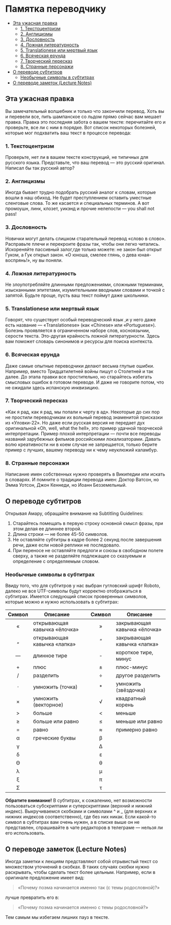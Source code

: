 # Памятка переводчику

- [Эта ужасная правка](#Эта-ужасная-правка)
    - [1. Текстоцентризм](#1-Текстоцентризм)
    - [2. Англицизмы](#2-Англицизмы)
    - [3. Дословность](#3-Дословность)
    - [4. Ложная литературность](#4-Ложная-литературность)
    - [5. Translationese или мертвый язык](#5-translationese-или-мертвый-язык)
    - [6. Всяческая ерунда](#6-Всяческая-ерунда)
    - [7. Творческий пересказ](#7-Творческий-пересказ)
    - [8. Странные персонажи](#8-Странные-персонажи)
- [О переводе субтитров](#О-переводе-субтитров)
    - [Необычные символы в субтитрах](#Необычные-символы-в-субтитрах)
- [О переводе заметок (Lecture Notes)](#О-переводе-заметок-lecture-notes)

## Эта ужасная правка
Вы замечательный волшебник и только что закончили перевод. Хоть вы и перевели
все, пить шампанское со льдом прямо сейчас вам мешает правка. Правка это
последняя забота о вашем тексте: перечитайте его и проверьте, все ли с ним в порядке.
Вот список некоторых болезней, которые мог подхватить ваш текст в процессе перевода:

### 1. Текстоцентризм
Проверьте, нет ли в вашем тексте конструкций, не типичных для русского языка.
Представьте, что ваш перевод — это русский оригинал. Написал бы так русский автор?

### 2. Англицизмы
Иногда бывает трудно подобрать русский аналог к словам, которые вошли в наш обиход.
Не будет преступлением оставить  уместные сленговые слова. То же касается и специальных терминов.
А вот промоушн, линк, клозет, уикэнд  и прочие нелепости — you shall not pass!

### 3. Дословность
Новички могут делать слишком старательный перевод «слово в слово».
Расправьте плечи и перекроите фразы так, чтобы они легко читались.
Искореняйте пассивный залог,где только можете: не закон был открыт Гуком, а
Гук открыл закон. «О юноша, смелее глянь, о дева юная-воспрянь!», ну вы поняли.

### 4. Ложная литературность
Не злоупотребляйте длинными предложениями, сложными терминами, изысканными
эпитетами, изумительными вводными словами и точкой с запятой. Будьте проще,
пусть ваш текст поймут даже школьники.

### 5. Translationese или мертвый язык
Говорят, что существует особый переводческий язык ,и у него даже есть
название — «Translationese» (как «Chinese» или «Portuguese»). Болезнь проявляется
в ограниченном наборе слов, косноязычии, серости текста. Это-другая крайность
ложной литературности. Здесь вам поможет словарь синонимов и ресурсы для поиска контекста.

### 6. Всяческая ерунда
Даже самые опытные переводчики делают весьма глупые ошибки. Например, вместо
Тридцатилетней войны пишут о Столетней и так далее. До этапа правки все простительно,
но старайтесь избегать смысловых ошибок в готовом переводе. И даже не говорите
потом, что не ожидали здесь испанскую инквизицию.

### 7. Творческий пересказ
«Как я рад, как я рад, мы попали к черту в ад». Некоторые до сих пор не простили
переводчикам их вольный перевод знаменитой присказки из «Уловки-22».  Но даже если
русская версия не передает дух оригинальной «Oh, well, what the hell», это пример
удачной творческой интерпретации. Пример плохой интерпретации — почти все переводы
названий зарубежных фильмов российскими локализаторами. Давать волю креативности
ни в коем случае не запрещается, только берите пример с лучших, вашему переводу
ни к чему неуклюжий каламбур.

### 8. Странные персонажи
Написание имен собственных нужно проверять в Википедии или искать в словарях.
И помните о традиции перевода имен: Доктор Ватсон, но Эмма Уотсон, Джон Кеннеди,
но Иоанн Безземельный.

## О переводе субтитров
Открывая Амару, обращайте внимание на Subtitling Guidelines:

1. Cтарайтесь помещать в первую строку основной смысл фразы,
 при этом делая ее длиннее второй.
2. Длина строки — не более 45-50 символов.
3. Не оставляйте субтитры в кадре более 2 секунд после завершения речи,
 даже если новой реплики не последовало.
4. При переносе не оставляйте предлоги и союзы в свободном полете сверху,
 а также не разделяйте подлежащее со сказуемым и определение с определяемым словом.

### Необычные символы в субтитрах

Ввиду того, что для субтитров у нас выбран гугловский шрифт Roboto,
далеко не все UTF-символы будут корректно отображаться в субтитрах.
Имеется следующий список проверенных символов, которые можно и нужно использовать в субтитрах:

| Символ | Описание || Символ | Описание |
|:---:|---|---|:---:|---|
| « | открывающая кавычка «ёлочка» || » | закрывающая кавычка «ёлочка» |
| „ | открывающая кавычка «лапка» || “ | закрывающая кавычка «лапка» |
| — | длинное тире || - | короткое тире, минус |
| + | плюс || ± | плюс-минус |
| / | разделить || ÷ | другое разделить |
| · | умножить (точка) || * | умножить (звёздочка) |
| × | умножить (векторное) || √ | квадратный корень |
| > | больше || < | меньше |
| ≥ | больше или равно || ≤ | меньше или равно |
| = | равно || ≈ | примерно равно |
| α | греческие буквы || β | |
| γ | || Δ | |
| δ | || ε | |
| Θ | || θ | |
| λ | || μ | |
| ξ | || π | |
| Σ | || τ | |

**Обратите внимание!** В субтитрах, к сожалению, нет возможности пользоваться
субскриптами и суперскриптами (верхний и нижний индекс). Выкручиваемся
скобками и символами ^ и _ (для верхних и нижних индексов соответственно),
где без них никак. Если какой-то символ в субтитрах вам очень нужен, а в списке выше
он не представлен, спрашивайте в чате редакторов в телеграме — нельзя ли его использовать.

## О переводе заметок (Lecture Notes)
Иногда заметки к лекциям представляют собой отрывистый текст со множеством
уточнений в скобках. В таких случаях скобки нужно раскрывать, чтобы сделать
текст более цельным.
Например, если в оригинале предложение  имеет вид:
> «Почему поэма начинается именно так (с темы родословной)?»

лучше превратить его в:
> «Почему поэма начинается именно с темы родословной?»

Тем самым мы избегаем лишних пауз в тексте.
